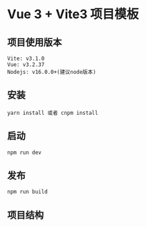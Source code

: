 # Vue 3 + Vite3 项目模板

## 项目使用版本

```
Vite: v3.1.0
Vue: v3.2.37
Nodejs: v16.0.0+(建议node版本)
```

## 安装

```
yarn install 或者 cnpm install
```

## 启动

```
npm run dev
```

## 发布

```
npm run build
```

## 项目结构


